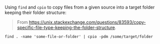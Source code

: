 Using `find` and `cpio` to copy files from a given source into a target folder keeping their folder structure:

> From https://unix.stackexchange.com/questions/83593/copy-specific-file-type-keeping-the-folder-structure.

```shell
find . -name 'some-file-or-folder' | cpio -pdm /some/target/folder
```

